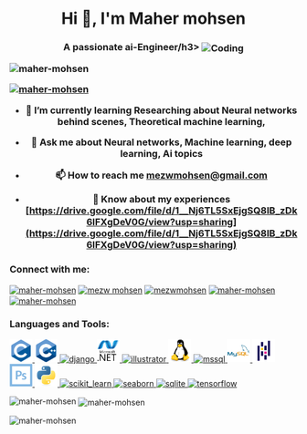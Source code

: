 <h1 align="center">Hi 👋, I'm Maher mohsen</h1>
<h3 align="center">A passionate ai-Engineer/h3>
<img align="center"alt="Coding" width="400" src="https://imgur.com/t/ai/xgh1pxr](https://i.imgur.com/g3xEJsV.gif">
<p align="left"> <img src="https://komarev.com/ghpvc/?username=maher-mohsen&label=Profile%20views&color=0e75b6&style=flat" alt="maher-mohsen" /> </p>

<p align="left"> <a href="https://github.com/ryo-ma/github-profile-trophy"><img src="https://github-profile-trophy.vercel.app/?username=maher-mohsen" alt="maher-mohsen" /></a> </p>

- 🌱 I’m currently learning **Researching about Neural networks behind scenes, Theoretical machine learning,**

- 💬 Ask me about **Neural networks, Machine learning, deep learning, Ai topics**

- 📫 How to reach me **mezwmohsen@gmail.com**

- 📄 Know about my experiences [https://drive.google.com/file/d/1__Nj6TL5SxEjgSQ8lB_zDk6lFXgDeV0G/view?usp=sharing](https://drive.google.com/file/d/1__Nj6TL5SxEjgSQ8lB_zDk6lFXgDeV0G/view?usp=sharing)

<h3 align="left">Connect with me:</h3>
<p align="left">
<a href="https://linkedin.com/in/maher-mohsen" target="blank"><img align="center" src="https://raw.githubusercontent.com/rahuldkjain/github-profile-readme-generator/master/src/images/icons/Social/linked-in-alt.svg" alt="maher-mohsen" height="30" width="40" /></a>
<a href="https://fb.com/mezw mohsen" target="blank"><img align="center" src="https://raw.githubusercontent.com/rahuldkjain/github-profile-readme-generator/master/src/images/icons/Social/facebook.svg" alt="mezw mohsen" height="30" width="40" /></a>
<a href="https://instagram.com/mezwmohsen" target="blank"><img align="center" src="https://raw.githubusercontent.com/rahuldkjain/github-profile-readme-generator/master/src/images/icons/Social/instagram.svg" alt="mezwmohsen" height="30" width="40" /></a>
<a href="https://medium.com/maher-mohsen" target="blank"><img align="center" src="https://raw.githubusercontent.com/rahuldkjain/github-profile-readme-generator/master/src/images/icons/Social/medium.svg" alt="maher-mohsen" height="30" width="40" /></a>
<a href="https://www.leetcode.com/maher-mohsen" target="blank"><img align="center" src="https://raw.githubusercontent.com/rahuldkjain/github-profile-readme-generator/master/src/images/icons/Social/leet-code.svg" alt="maher-mohsen" height="30" width="40" /></a>
</p>

<h3 align="left">Languages and Tools:</h3>
<p align="left"> <a href="https://www.cprogramming.com/" target="_blank" rel="noreferrer"> <img src="https://raw.githubusercontent.com/devicons/devicon/master/icons/c/c-original.svg" alt="c" width="40" height="40"/> </a> <a href="https://www.w3schools.com/cpp/" target="_blank" rel="noreferrer"> <img src="https://raw.githubusercontent.com/devicons/devicon/master/icons/cplusplus/cplusplus-original.svg" alt="cplusplus" width="40" height="40"/> </a> <a href="https://www.djangoproject.com/" target="_blank" rel="noreferrer"> <img src="https://cdn.worldvectorlogo.com/logos/django.svg" alt="django" width="40" height="40"/> </a> <a href="https://dotnet.microsoft.com/" target="_blank" rel="noreferrer"> <img src="https://raw.githubusercontent.com/devicons/devicon/master/icons/dot-net/dot-net-original-wordmark.svg" alt="dotnet" width="40" height="40"/> </a> <a href="https://www.adobe.com/in/products/illustrator.html" target="_blank" rel="noreferrer"> <img src="https://www.vectorlogo.zone/logos/adobe_illustrator/adobe_illustrator-icon.svg" alt="illustrator" width="40" height="40"/> </a> <a href="https://www.linux.org/" target="_blank" rel="noreferrer"> <img src="https://raw.githubusercontent.com/devicons/devicon/master/icons/linux/linux-original.svg" alt="linux" width="40" height="40"/> </a> <a href="https://www.microsoft.com/en-us/sql-server" target="_blank" rel="noreferrer"> <img src="https://www.svgrepo.com/show/303229/microsoft-sql-server-logo.svg" alt="mssql" width="40" height="40"/> </a> <a href="https://www.mysql.com/" target="_blank" rel="noreferrer"> <img src="https://raw.githubusercontent.com/devicons/devicon/master/icons/mysql/mysql-original-wordmark.svg" alt="mysql" width="40" height="40"/> </a> <a href="https://pandas.pydata.org/" target="_blank" rel="noreferrer"> <img src="https://raw.githubusercontent.com/devicons/devicon/2ae2a900d2f041da66e950e4d48052658d850630/icons/pandas/pandas-original.svg" alt="pandas" width="40" height="40"/> </a> <a href="https://www.photoshop.com/en" target="_blank" rel="noreferrer"> <img src="https://raw.githubusercontent.com/devicons/devicon/master/icons/photoshop/photoshop-line.svg" alt="photoshop" width="40" height="40"/> </a> <a href="https://www.python.org" target="_blank" rel="noreferrer"> <img src="https://raw.githubusercontent.com/devicons/devicon/master/icons/python/python-original.svg" alt="python" width="40" height="40"/> </a> <a href="https://scikit-learn.org/" target="_blank" rel="noreferrer"> <img src="https://upload.wikimedia.org/wikipedia/commons/0/05/Scikit_learn_logo_small.svg" alt="scikit_learn" width="40" height="40"/> </a> <a href="https://seaborn.pydata.org/" target="_blank" rel="noreferrer"> <img src="https://seaborn.pydata.org/_images/logo-mark-lightbg.svg" alt="seaborn" width="40" height="40"/> </a> <a href="https://www.sqlite.org/" target="_blank" rel="noreferrer"> <img src="https://www.vectorlogo.zone/logos/sqlite/sqlite-icon.svg" alt="sqlite" width="40" height="40"/> </a> <a href="https://www.tensorflow.org" target="_blank" rel="noreferrer"> <img src="https://www.vectorlogo.zone/logos/tensorflow/tensorflow-icon.svg" alt="tensorflow" width="40" height="40"/> </a> </p>

<p><img align="left" src="https://github-readme-stats.vercel.app/api/top-langs?username=maher-mohsen&show_icons=true&locale=en&layout=compact" alt="maher-mohsen" /></p>

<p>&nbsp;<img align="center" src="https://github-readme-stats.vercel.app/api?username=maher-mohsen&show_icons=true&locale=en" alt="maher-mohsen" /></p>

<p><img align="center" src="https://github-readme-streak-stats.herokuapp.com/?user=maher-mohsen&" alt="maher-mohsen" /></p>

